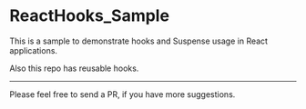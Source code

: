# ReactHooks_Sample


This is a sample to demonstrate hooks and Suspense usage in React applications. 

Also this repo has reusable hooks. 

---

Please feel free to send a PR, if you have more suggestions.
